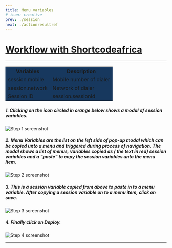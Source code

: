 ```yaml
---
title: Menu variables
# icon: creative
prev: ./session
next: ./actionresultref
---
```


# [Workflow with Shortcodeafrica](https://app.tango.us/app/workflow/2ff59c95-56de-4c36-8de6-972b20cfb30b)

---

<table style="width:100%">
 <colgroup>
    <col span="2" style="background-color: #17385e">
  </colgroup>
  <tr>
    <th>Variables</th>
    <th>Description</th>
  </tr>
  <tr>
    <td>session.mobile</td>
     <td>Mobile number of dialer</td>
  </tr>
  <tr>
     <td>session.network</td>
    <td>Network of dialer</td>
  
  </tr>
  <tr>
    <td>Session ID</td>
     <td>session.sessionid</td>
  </tr>
</table>

##### 1. Clicking on the icon circled in orange below shows a modal of session variables.

![Step 1 screenshot](https://images.tango.us/workflows/2ff59c95-56de-4c36-8de6-972b20cfb30b/steps/3a7ff5c4-636e-4159-9835-716c93a022e1/2b1d4af0-ad79-4217-974c-424d95aa42a3.png)

##### 2. Menu Variables are the list on the left side of pop-up modal which can be copied unto a menu and triggered during process of navigation. The modal shows a list of menus, variables copied as ( the text in red) session variables and a "paste" to copy the session variables unto the menu item.

![Step 2 screenshot](https://images.tango.us/workflows/2ff59c95-56de-4c36-8de6-972b20cfb30b/steps/de983439-a8b8-4f26-9276-3db5a295eb91/51c03098-4342-40c4-bfbf-6e28de923967.png)

##### 3. This is a session variable copied from above to paste in to a menu variable. After copying a session variable on to a menu item, click on save.

![Step 3 screenshot](https://images.tango.us/workflows/2ff59c95-56de-4c36-8de6-972b20cfb30b/steps/c080caaf-cf01-453f-bb3e-57f3a53a1af2/f93aaa93-2288-4b85-9d82-ce91de59736d.png)

##### 4. Finally click on Deploy.

![Step 4 screenshot](https://images.tango.us/workflows/2ff59c95-56de-4c36-8de6-972b20cfb30b/steps/443c4cd8-28d5-43f9-8256-05a2a0a44661/f6010ad4-a71c-4587-b091-f0230236f627.png)

---
